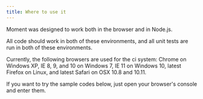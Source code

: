 ```yaml
---
title: Where to use it
---
```



Moment was designed to work both in the browser and in Node.js.

All code should work in both of these environments, and all unit tests are run in both of these environments.

Currently, the following browsers are used for the ci system: Chrome on Windows XP, IE 8, 9, and 10 on Windows 7,
IE 11 on Windows 10, latest Firefox on Linux, and latest Safari on OSX 10.8 and 10.11.

If you want to try the sample codes below, just open your browser's console and enter them.


